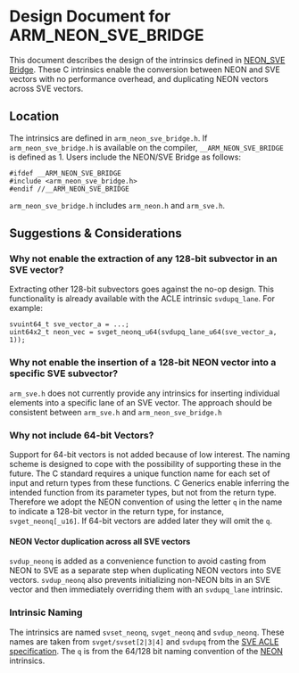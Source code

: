 # Design Document for ARM_NEON_SVE_BRIDGE

This document describes the design of the intrinsics defined in
[NEON_SVE Bridge](../acle.md#neon-sve-bridge). These C intrinsics enable the
conversion between NEON and SVE vectors with no performance overhead, and
duplicating NEON vectors across SVE vectors.

## Location

The intrinsics are defined in `arm_neon_sve_bridge.h`. If
`arm_neon_sve_bridge.h` is available on the compiler,
`__ARM_NEON_SVE_BRIDGE` is defined as 1. Users include the NEON/SVE Bridge
as follows:

```
#ifdef __ARM_NEON_SVE_BRIDGE
#include <arm_neon_sve_bridge.h>
#endif //__ARM_NEON_SVE_BRIDGE
```

`arm_neon_sve_bridge.h` includes `arm_neon.h` and `arm_sve.h`.

## Suggestions & Considerations

### Why not enable the extraction of any 128-bit subvector in an SVE vector?

Extracting other 128-bit subvectors goes against the no-op design.
This functionality is already available with the ACLE intrinsic 
`svdupq_lane`. For example:

```
svuint64_t sve_vector_a = ...;
uint64x2_t neon_vec = svget_neonq_u64(svdupq_lane_u64(sve_vector_a, 1));
```

### Why not enable the insertion of a 128-bit NEON vector into a specific SVE subvector?

`arm_sve.h` does not currently provide any intrinsics for inserting individual
elements into a specific lane of an SVE vector. The approach should be
consistent between `arm_sve.h` and `arm_neon_sve_bridge.h`

### Why not include 64-bit Vectors?

Support for 64-bit vectors is not added because of low interest. The
naming scheme is designed to cope with the possibility of supporting these in
the future. The C standard requires a unique function name for each set of
input and return types from these functions. C Generics enable inferring the
intended function from its parameter types, but not from the return type.
Therefore we adopt the NEON convention of using the letter `q` in the name to
indicate a 128-bit vector in the return type, for instance,
`svget_neonq[_u16]`. If 64-bit vectors are added later they will omit the `q`.

#### NEON Vector duplication across all SVE vectors

`svdup_neonq` is added as a convenience function to avoid casting from
NEON to SVE as a separate step when duplicating NEON vectors into SVE vectors.
`svdup_neonq` also prevents initializing non-NEON bits in an SVE vector
and then immediately overriding them with an `svdupq_lane` intrinsic.

### Intrinsic Naming

The intrinsics are named `svset_neonq`, `svget_neonq` and
`svdup_neonq`. These names are taken from `svget/svset[2|3|4]` and 
`svdupq` from the [SVE ACLE specification](https://developer.arm.com/documentation/100987/).
The `q` is from the 64/128 bit naming convention of the 
[NEON](https://github.com/ARM-software/acle/tree/main/neon_intrinsics/)
intrinsics.